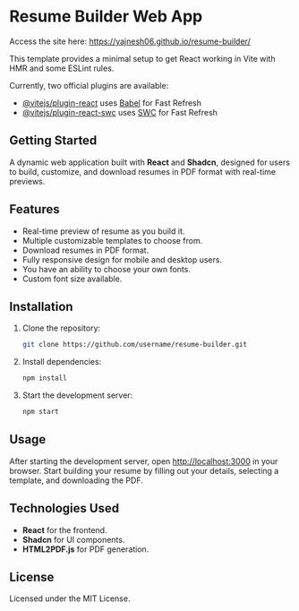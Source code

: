 
# Resume Builder Web App

Access the site here:
https://yajnesh06.github.io/resume-builder/

This template provides a minimal setup to get React working in Vite with HMR and some ESLint rules.

Currently, two official plugins are available:

- [@vitejs/plugin-react](https://github.com/vitejs/vite-plugin-react/blob/main/packages/plugin-react/README.md) uses [Babel](https://babeljs.io/) for Fast Refresh
- [@vitejs/plugin-react-swc](https://github.com/vitejs/vite-plugin-react-swc) uses [SWC](https://swc.rs/) for Fast Refresh

## Getting Started


A dynamic web application built with **React** and **Shadcn**, designed for users to build, customize, and download resumes in PDF format with real-time previews.

## Features
- Real-time preview of resume as you build it.
- Multiple customizable templates to choose from.
- Download resumes in PDF format.
- Fully responsive design for mobile and desktop users.
- You have an ability to choose your own fonts.
- Custom font size available.

## Installation
1. Clone the repository:
   ```bash
   git clone https://github.com/username/resume-builder.git
   ```
2. Install dependencies:
   ```bash
   npm install
   ```
3. Start the development server:
   ```bash
   npm start
   ```

## Usage
After starting the development server, open [http://localhost:3000](http://localhost:3000) in your browser. Start building your resume by filling out your details, selecting a template, and downloading the PDF.

## Technologies Used
- **React** for the frontend.
- **Shadcn** for UI components.
- **HTML2PDF.js** for PDF generation.

## License
Licensed under the MIT License.

   
